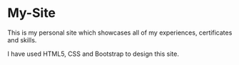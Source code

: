 # My-Site
This is  my personal site which showcases all of my experiences, certificates and skills.

I have used HTML5, CSS and Bootstrap to design this site.
